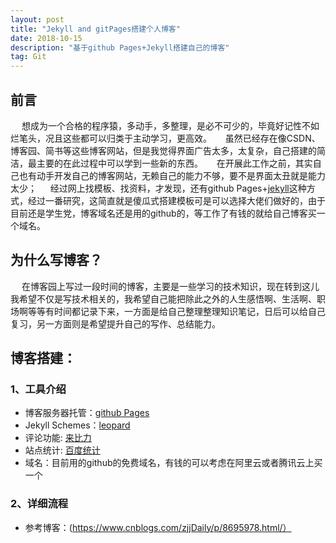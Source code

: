 ```yaml
---
layout: post
title: "Jekyll and gitPages搭建个人博客"
date: 2018-10-15
description: "基于github Pages+Jekyll搭建自己的博客"
tag: Git
---   
```


## 前言
　  想成为一个合格的程序猿，多动手，多整理，是必不可少的，毕竟好记性不如烂笔头，况且这些都可以归类于主动学习，更高效。
　  虽然已经存在像CSDN、博客园、简书等这些博客网站，但是我觉得界面广告太多，太复杂，自己搭建的简洁，最主要的在此过程中可以学到一些新的东西。
　  在开展此工作之前，其实自己也有动手开发自己的博客网站，无赖自己的能力不够，要不是界面太丑就是能力太少；
　  经过网上找模板、找资料，才发现，还有github Pages+[jekyll](https://jekyllrb.com/guodongxiaren "jekyll官网")这种方式，经过一番研究，这简直就是傻瓜式搭建模板可是可以选择大佬们做好的，由于目前还是学生党，博客域名还是用的github的，等工作了有钱的就给自己博客买一个域名。
## 为什么写博客？
　  在博客园上写过一段时间的博客，主要是一些学习的技术知识，现在转到这儿我希望不仅是写技术相关的，我希望自己能把除此之外的人生感悟啊、生活啊、职场啊等等有时间都记录下来，一方面是给自己整理整理知识笔记，日后可以给自己复习，另一方面则是希望提升自己的写作、总结能力。
## 博客搭建：
### 1、工具介绍
- 博客服务器托管：[github Pages](https://pages.github.com/guodongxiaren "github Pages官网")
- Jekyll Schemes：[leopard](https://github.com/leopardpan)
- 评论功能: [来比力](https://livere.com/guodongxiaren "github Pages官网")
- 站点统计: [百度统计](https://tongji.baidu.com/guodongxiaren "百度统计官网")
- 域名：目前用的github的免费域名，有钱的可以考虑在阿里云或者腾讯云上买一个

### 2、详细流程
- 参考博客：(https://www.cnblogs.com/zjjDaily/p/8695978.html/）
